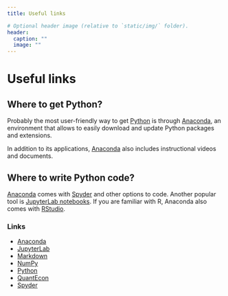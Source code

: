 ```yaml
---
title: Useful links

# Optional header image (relative to `static/img/` folder).
header:
  caption: ""
  image: ""
---
```


# Useful links

## Where to get Python?

Probably the most user-friendly way to get [Python](https://www.python.org/) is through [Anaconda](https://anaconda.org/), an environment that allows to easily download and update Python packages and extensions.

In addition to its applications, [Anaconda](https://anaconda.org/) also includes instructional videos and documents.

## Where to write Python code?

[Anaconda](https://anaconda.org/) comes with [Spyder](https://www.spyder-ide.org/) and other options to code. Another popular tool is [JupyterLab notebooks](https://jupyter.org/). If you are familiar with R, Anaconda also comes with [RStudio](https://rstudio.com/).

### Links
* [Anaconda](https://anaconda.org/)
* [JupyterLab](https://jupyter.org/)
* [Markdown](https://daringfireball.net/projects/markdown/)
* [NumPy](https://numpy.org/)
* [Python](https://www.python.org/)
* [QuantEcon](https://quantecon.org/)
* [Spyder](https://www.spyder-ide.org/)